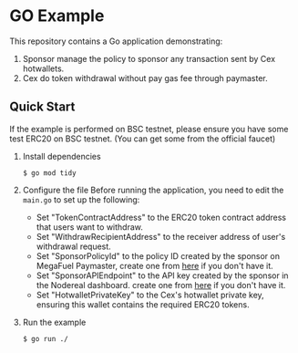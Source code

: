 # GO Example
This repository contains a Go application demonstrating:
1. Sponsor manage the policy to sponsor any transaction sent by Cex hotwallets.
2. Cex do token withdrawal without pay gas fee through paymaster.

## Quick Start

If the example is performed on BSC testnet, please ensure you have some test ERC20 on BSC testnet. (You can get some
from the official faucet)

1. Install dependencies
    ```shell
    $ go mod tidy
    ```
2. Configure the file
   Before running the application, you need to edit the `main.go` to set up the following:

   - Set "TokenContractAddress" to the ERC20 token contract address that users want to withdraw.
   - Set "WithdrawRecipientAddress" to the receiver address of user's withdrawal request.
   - Set "SponsorPolicyId" to the policy ID created by the sponsor on MegaFuel Paymaster, create one 
   from [here](https://docs.nodereal.io/docs/megafuel-sponsor-guidelines) if you don't have it.
   - Set "SponsorAPIEndpoint" to the API key created by the sponsor in the Nodereal dashboard.
     create one from [here](https://docs.nodereal.io/docs/megafuel-sponsor-guidelines) if you don't have it.
   - Set "HotwalletPrivateKey" to the Cex's hotwallet private key, ensuring this wallet contains the required ERC20 tokens.

3. Run the example
   ```
   $ go run ./
   ```



